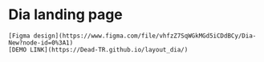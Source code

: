 # Dia landing page
	[Figma design](https://www.figma.com/file/vhfzZ7SqWGkMGd5iCDdBCy/Dia-New?node-id=0%3A1) 
	[DEMO LINK](https://Dead-TR.github.io/layout_dia/)

